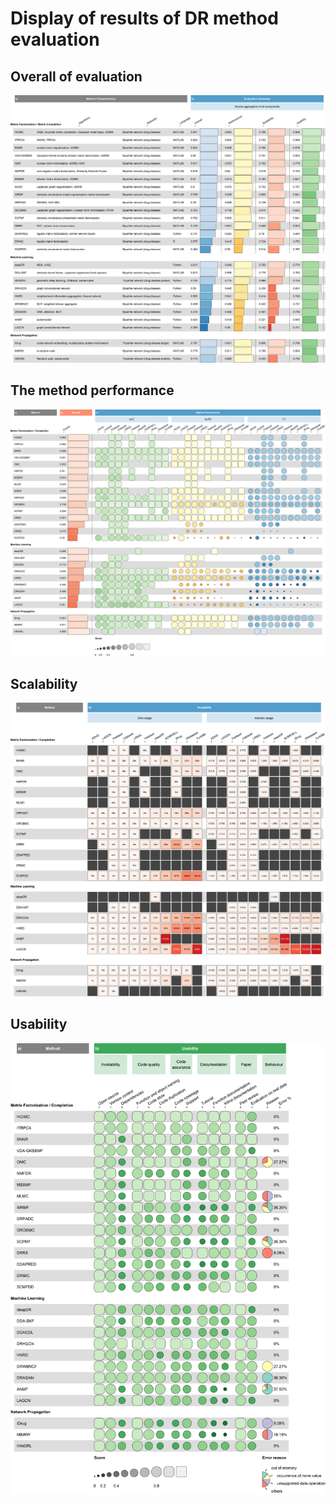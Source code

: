 # Display of results of DR method evaluation
## Overall of evaluation
![overall of DR evaluation](./overall_1.png)
## The method performance 
![performance of DR evaluation](./auc_aupr_f1_1.png)
## Scalability
![scalability of DR evaluation](./Scalability_v1.png)
## Usability
![usability of DR evaluation](./Usability.png)
